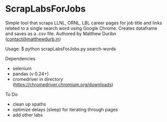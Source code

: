 # ScrapLabsForJobs

Simple tool that scraps LLNL, ORNL, LBL career pages for job title and links related to a single search word using Google Chrome.
Creates dataframe and saves as a .csv file.
Authored by Matthew Duribn (contact@matthewdurb.in)

Usage:
  $ python scrapLabsForJobs.py search-words
  
Dependencies
  - selenium
  - pandas (v 0.24+)
  - cromedriver in directory (https://chromedriver.chromium.org/downloads)

To Do
  - clean up xpaths
  - optimize delays (sleep) for iterating through pages
  - add other labs
